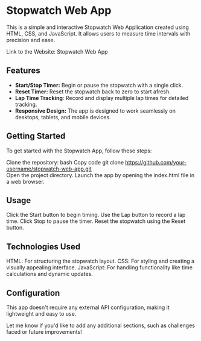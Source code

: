 # Stopwatch Web App

This is a simple and interactive Stopwatch Web Application created using HTML, CSS, and JavaScript. It allows users to measure time intervals with precision and ease.

Link to the Website: Stopwatch Web App

## Features
- **Start/Stop Timer:** Begin or pause the stopwatch with a single click.
- **Reset Timer:** Reset the stopwatch back to zero to start afresh.
- **Lap Time Tracking**: Record and display multiple lap times for detailed tracking.
- **Responsive Design:** The app is designed to work seamlessly on desktops, tablets, and mobile devices.

## Getting Started
To get started with the Stopwatch App, follow these steps:

Clone the repository:
bash
Copy code
git clone https://github.com/your-username/stopwatch-web-app.git  
Open the project directory.
Launch the app by opening the index.html file in a web browser.

## Usage
Click the Start button to begin timing.
Use the Lap button to record a lap time.
Click Stop to pause the timer.
Reset the stopwatch using the Reset button.

## Technologies Used
HTML: For structuring the stopwatch layout.
CSS: For styling and creating a visually appealing interface.
JavaScript: For handling functionality like time calculations and dynamic updates.

## Configuration
This app doesn't require any external API configuration, making it lightweight and easy to use.

Let me know if you'd like to add any additional sections, such as challenges faced or future improvements!
